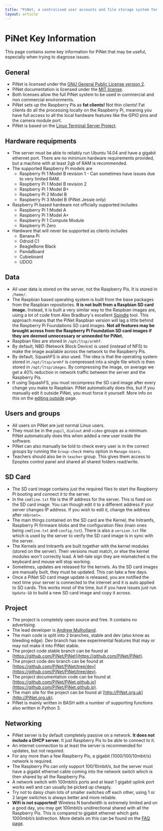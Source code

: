 ```yaml
---
title: "PiNet, a centralised user accounts and file storage system for a Raspberry Pi classroom."
layout: article
---
```


# PiNet Key Information

This page contains some key information for PiNet that may be useful, especially when trying to diagnose issues.   

## General
- PiNet is licensed under the [GNU General Public License version 2](https://github.com/PiNet/PiNet/blob/dev/LICENSE).
- PiNet documentation is licensed under the [MIT license](https://github.com/PiNet/PiNet.github.io/blob/master/LICENSE).
- Both licenses allow the full PiNet system to be used in commercial and non commercial environments.
- PiNet sets up the Raspberry Pis as **fat clients!** Not thin clients! Fat clients do all the processing locally on the Raspberry Pi, meaning you have full access to all the local hardware features like the GPIO pins and the camera module port.
- PiNet is based on the [Linux Terminal Server Project](http://www.ltsp.org/).   

## Hardware requipments
- The server must be able to reliably run Ubuntu 14.04 and have a gigabit ethernet port. There are no minimum hardware requirements provided, but a machine with at least 2gb of RAM is recommended.
- The supported Raspberry Pi models are
  - Raspberry Pi 1 Model B revision 1 - Can sometimes have issues due to very limited RAM.
  - Raspberry Pi 1 Model B revision 2
  - Raspberry Pi 1 Model B+
  - Raspberry Pi 2 Model B   
  - Raspberry Pi 3 Model B (PiNet Jessie only)    
- Raspberry Pi based hardware not officially supported includes
  - Raspberry Pi 1 Model A
  - Raspberry Pi 1 Model A+
  - Raspberry Pi 1 Compute Module
  - Raspberry Pi Zero    
- Hardware that will never be supported as clients includes
  - Banana Pi
  - Odroid C1
  - BeagleBone Black
  - PandaBoard
  - Cubieboard
  - UDOO


## Data
- All user data is stored on the server, not the Raspberry Pis. It is stored in ```/home/```.   
- The Raspbian based operating system is built from the base packages from the Raspbian repositories. **It is not built from a Raspbian SD card image.** Instead, it is built a very similar way to the Raspbian images are, using a lot of code from Alex Bradbury's excellent [Spindle](https://github.com/asb/spindle) tool. This approach means that the PiNet Raspbian version will lag a little behind the Raspberry Pi Foundations SD card images. **Not all features may be brought across from the Raspberry Pi Foundation SD card images if they are deemed unnecessary or unneeded for PiNet.**   
- Raspbian files are stored in ```/opt/ltsp/armhf```.
- By default, NBD (Network Block Device) is used (instead of NFS) to make the image available across the network to the Raspberry Pis.
- By default, SquashFS is also used. The idea is that the operating system stored in ```/opt/ltsp/armhf``` is compressed into a single file which is then stored in ```/opt/ltsp/images```. By compressing the image, on average we get a 40% reduction in network traffic between the server and the Raspberry Pis.
- If using SquashFS, you must recompress the SD card image after every change you make to Raspbian. PiNet automatically does this, but if you manually edit it outside PiNet, you must force it yourself. More info on this on the [editing outside](advanced/editing-outside.html) page.

## Users and groups
- All users on PiNet are just normal Linux users.
- They must be in the ```pupil```, ```dialout``` and ```video``` groups as a minimum. PiNet automatically does this when added a new user inside the software.
- PiNet can also manually be told to check every user is in the correct groups by running the ```Group-check``` menu option in ```Manage-Users```.
- Teachers should also be in ```teacher``` group. This gives them access to Epoptes control panel and shared all shared folders read/write.

## SD Card
- The SD card image contains just the required files to start the Raspberry Pi booting and connect it to the server.
- In the ```cmdline.txt``` file is the IP address for the server. This is fixed on the SD card image. You can though edit it to a different address if your server changes IP address. If you wish to edit it, change the address after ```nbbroot=```.
- The main things contained on the SD card are the Kernel, the Initramfs, Raspberry Pi firmware blobs and the configuration files (main ones being ```cmdline.txt``` and ```config.txt```). There is also a ```version.txt``` file which is used by the server to verify the SD card image is in sync with the server.   
- The Kernels and Initramfs are built together with the kernel modules (stored on the server). Their versions must match, or else the kernel modules won't correctly load. A tell-tale sign they are mismatched is the keyboard and mouse will stop working.
- Sometimes, updates are released for the kernels. As the SD card images are manually built, they must be updated. This can take a few days.
- Once a PiNet SD card image update is released, you are notified the next time your server is connected to the internet and it is auto applied to SD cards. This works most of the time, but if you have issues just run ```Update-SD``` to build a new SD card image and copy it across.

## Project
- The project is completely open source and free. It contains no advertising.
- The lead developer is [Andrew Mulholland](http://pi.gbaman.info/?page_id=90).
- The main code is split into 2 branches, stable and dev (also know as bleeding edge). Dev branch has new experimental features that may or may not make it into PiNet stable.
- The project code stable branch can be found at [https://github.com/PiNet/PiNet](https://github.com/PiNet/PiNet).
- The project code dev branch can be found at [https://github.com/PiNet/PiNet/tree/dev](https://github.com/PiNet/PiNet/tree/dev).
- The project documentation code can be found at [https://github.com/PiNet/PiNet.github.io](https://github.com/PiNet/PiNet.github.io).
- The main site for the project can be found at [http://PiNet.org.uk](http://PiNet.org.uk).
- PiNet is mainly written in BASH with a number of supporting functions also written in Python 3.

## Networking
- PiNet server is by default completely passive on a network. **It does not include a DHCP server.** It just Raspberry Pis to be able to connect to it.
- An internet connection to at least the server is recommended for updates, but not required.   
- For any more than a few Raspberry Pis, a gigabit (1000/100/10mbit/s) network is required.
- The Raspberry Pis can only support 100/10mbit/s, but the server must have a gigabit ethernet cable coming into the network switch which is then shared by all the Raspberry Pis.
- A network switch with 100mbit/s ports and at least 1 gigabit uplink port works well and can usually be picked up cheaply.
- Try not to daisy chain lots of smaller switches off each other, using 1 or 2 larger switches is always better and more reliable.
- **Wifi is not supported!** Wireless N bandwidth is extremely limited and on a good day, you may get 100mbit/s unidirectional shared with all the Raspberry Pis. This is compared to gigabit ethernet which gets 1000mbit/s bidirection. More details on this can be found on the [FAQ page](faq.html).
